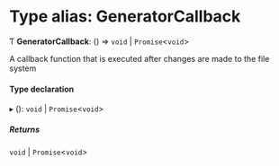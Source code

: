 # Type alias: GeneratorCallback

Ƭ **GeneratorCallback**: () => `void` \| `Promise`\<`void`\>

A callback function that is executed after changes are made to the file system

#### Type declaration

▸ (): `void` \| `Promise`\<`void`\>

##### Returns

`void` \| `Promise`\<`void`\>
